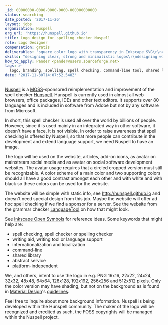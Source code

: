 ```yaml
---
_id: 00000000-0000-0000-0000-000000000000
status: searching
date_posted: '2017-11-26'
layout: jobs
organization: Nuspell
org_url: 'https://hunspell.github.io'
title: Logo design for spelling checker Nuspell
role: Logo Designer
compensation: gratis
deliverables: "square color logo with transparency in Inkscape SVG\r\nversion in black and white\r\ncolor scheme used in logo"
skills: "designing clear, strong and minimalistic logos\r\ndesigning with Inkscape\r\nchoosing color schemes"
how_to_apply: Pander <pander@users.sourceforge.net>
tags: >-
  logo, branding, spelling, spell checking, command-line tool, shared library
date: '2017-11-30T14:07:52.548Z'
---
```

[Nuspell](http://nuspell.org) is a [MOSS](https://www.mozilla.org/moss)-sponsored reimplementation and improvement of the spell checker [Hunspell](https://en.wikipedia.org/wiki/Hunspell). Hunspell is currently used in almost all web browsers, office packages, IDEs and other text editors. It supports over 80 languages and is included in software from Adobe but not by any software from Microsoft.

In short, this spell checker is used all over the world by billions of people. However, since it is used mainly in an integrated way in other software, it doesn't have a face. It is not visible. In order to raise awareness that spell checking is offered by Nuspell, so that more people can contribute in the development and extend language support, we need Nuspell to have an image.

The logo will be used on the website, articles, add-on icons, as avatar on mainstream social media and as avatar on social software development websites. The avatar usage requires that a circled cropped version must still be recognizable. A color scheme of a main color and two supporting colors should all have a good contrast amongst each other and with white and with black so these colors can be used for the website.

The website will be simple with static info, see http://hunspell.github.io  and doesn't need special design from this job. Maybe the website will offer ad hoc spell checking if we find a sponsor for a server. See the website from the grammar checker [LanguageTool](https://languagetool.org) on how that might look.

See [Inkscape Open Symbols](https://github.com/Xaviju/inkscape-open-symbols) for reference ideas. Some keywords that might help are:
- spell checking, spell checker or spelling checker
- writing aid, writing tool or language support
- internationalization and localization
- command-line
- shared library
- abstract service
- platform-independent

We, and others, intent to use the logo in e.g. PNG 16x16, 22x22, 24x24, 32x32, 48x48, 64x64, 128x128, 192x192, 256x256 and 512x512 pixels. Only the color version may have shading, but not on the background as is found in [Material Design](https://material.io/icons)'s [guidelines](https://material.io/guidelines).

Feel free to inquire about more background information. Nuspell is being developed within the Hunspell community. The maker of the logo will be recognized and credited as such, the FOSS copyrights will be managed within the Nuspell project.


